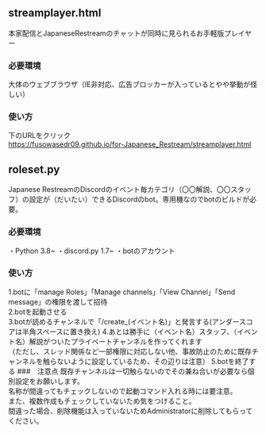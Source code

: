 ## streamplayer.html  
本家配信とJapaneseRestreamのチャットが同時に見られるお手軽版プレイヤー  
### 必要環境  
大体のウェブブラウザ（IE非対応、広告ブロッカーが入っているとやや挙動が怪しい）  
### 使い方  
下のURLをクリック  
https://fusowasedr09.github.io/for-Japanese_Restream/streamplayer.html  
  
## roleset.py  
Japanese RestreamのDiscordのイベント毎カテゴリ（〇〇解説、〇〇スタッフ）の設定が（だいたい）できるDiscordのbot。専用機なのでbotのビルドが必要。  
### 必要環境
・Python 3.8~
・discord.py 1.7~
・botのアカウント
### 使い方  
1.botに「manage Roles」「Manage channels」「View Channel」「Send message」の権限を渡して招待  
2.botを起動させる  
3.botが読めるチャンネルで「/create_(イベント名)」と発言する(アンダースコアは半角スペースに置き換え)
4.あとは勝手に（イベント名）スタッフ、（イベント名）解説がついたプライベートチャンネルを作ってくれます  
（ただし、スレッド関係など一部権限に対応しない他、事故防止のために既存チャンネルを触らないように設定しているため、その辺りは注意）
5.botを終了する
###　注意点
既存チャンネルは一切触らないのでその兼ね合いが必要なら個別設定をお願いします。  
名称が間違ってもチェックしないので起動コマンド入れる時には要注意。  
また、複数作成もチェックしていないため気をつけること。  
間違った場合、削除機能は入っていないためAdministratorに削除してもらってください。
